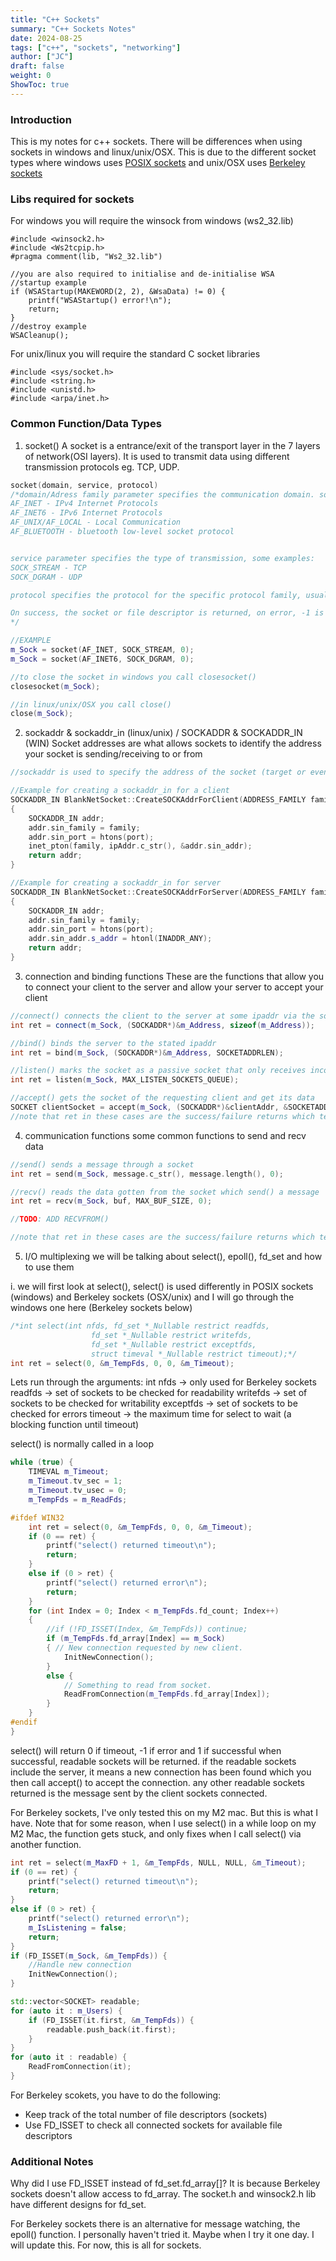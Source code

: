 ```yaml
---
title: "C++ Sockets"
summary: "C++ Sockets Notes"
date: 2024-08-25
tags: ["c++", "sockets", "networking"]
author: ["JC"]
draft: false
weight: 0
ShowToc: true
---
```


### Introduction
This is my notes for c++ sockets. There will be differences when using sockets in windows and linux/unix/OSX. This is due to the different socket types where windows uses [POSIX sockets](https://en.wikipedia.org/wiki/Berkeley_sockets#BSD_and_POSIX_sockets) and unix/OSX uses [Berkeley sockets](https://en.wikipedia.org/wiki/Berkeley_sockets)

### Libs required for sockets
For windows you will require the winsock from windows (ws2_32.lib)
```c++{linenos=true}
#include <winsock2.h>
#include <Ws2tcpip.h>
#pragma comment(lib, "Ws2_32.lib")

//you are also required to initialise and de-initialise WSA
//startup example
if (WSAStartup(MAKEWORD(2, 2), &WsaData) != 0) {
    printf("WSAStartup() error!\n");
    return;
}
//destroy example
WSACleanup();
```

For unix/linux you will require the standard C socket libraries
```c++{linenos=true}
#include <sys/socket.h>
#include <string.h>
#include <unistd.h>
#include <arpa/inet.h>
```

### Common Function/Data Types
1. socket()
A socket is a entrance/exit of the transport layer in the 7 layers of network(OSI layers). It is used to transmit data using different transmission protocols eg. TCP, UDP.
```c++ {linenos=true}
socket(domain, service, protocol)
/*domain/Adress family parameter specifies the communication domain. some examples:
AF_INET - IPv4 Internet Protocols
AF_INET6 - IPv6 Internet Protocols
AF_UNIX/AF_LOCAL - Local Communication
AF_BLUETOOTH - bluetooth low-level socket protocol


service parameter specifies the type of transmission, some examples:
SOCK_STREAM - TCP
SOCK_DGRAM - UDP

protocol specifies the protocol for the specific protocol family, usually only a single protocol exists which can be specified as 0. HOwever it is possible that multiple protocol exists and is used to specify the "communication domain" which communication is to take place.

On success, the socket or file descriptor is returned, on error, -1 is returned.
*/

//EXAMPLE
m_Sock = socket(AF_INET, SOCK_STREAM, 0);
m_Sock = socket(AF_INET6, SOCK_DGRAM, 0);

//to close the socket in windows you call closesocket()
closesocket(m_Sock);

//in linux/unix/OSX you call close()
close(m_Sock);
```

2. sockaddr & sockaddr_in (linux/unix) / SOCKADDR & SOCKADDR_IN (WIN)
Socket addresses are what allows sockets to identify the address your socket is sending/receiving to or from 
```c++ {linenos=true}
//sockaddr is used to specify the address of the socket (target or even native)

//Example for creating a sockaddr_in for a client
SOCKADDR_IN BlankNetSocket::CreateSOCKAddrForClient(ADDRESS_FAMILY family, str ipAddr, uint port)
{
	SOCKADDR_IN addr;
	addr.sin_family = family;
	addr.sin_port = htons(port);
	inet_pton(family, ipAddr.c_str(), &addr.sin_addr);
	return addr;
}

//Example for creating a sockaddr_in for server
SOCKADDR_IN BlankNetSocket::CreateSOCKAddrForServer(ADDRESS_FAMILY family, uint port)
{
	SOCKADDR_IN addr;
	addr.sin_family = family;
	addr.sin_port = htons(port);
	addr.sin_addr.s_addr = htonl(INADDR_ANY);
	return addr;
}
```

3. connection and binding functions
These are the functions that allow you to connect your client to the server and allow your server to accept your client
```c++ {linenos=true}
//connect() connects the client to the server at some ipaddr via the sockaddr
int ret = connect(m_Sock, (SOCKADDR*)&m_Address, sizeof(m_Address));

//bind() binds the server to the stated ipaddr
int ret = bind(m_Sock, (SOCKADDR*)&m_Address, SOCKETADDRLEN);

//listen() marks the socket as a passive socket that only receives incoming connection requests using accept() [ie. servers]
int ret = listen(m_Sock, MAX_LISTEN_SOCKETS_QUEUE);

//accept() gets the socket of the requesting client and get its data
SOCKET clientSocket = accept(m_Sock, (SOCKADDR*)&clientAddr, &SOCKETADDRLEN);
//note that ret in these cases are the success/failure returns which tells us if there are errors with the function
```

4. communication functions
some common functions to send and recv data
```c++ {linenos=true}
//send() sends a message through a socket
int ret = send(m_Sock, message.c_str(), message.length(), 0);

//recv() reads the data gotten from the socket which send() a message
int ret = recv(m_Sock, buf, MAX_BUF_SIZE, 0);

//TODO: ADD RECVFROM()

//note that ret in these cases are the success/failure returns which tells us if there are errors with the function
```

5. I/O multiplexing
we will be talking about select(), epoll(), fd_set and how to use them

i. we will first look at select(), select() is used differently in POSIX sockets (windows) and Berkeley sockets (OSX/unix) and I will go through the windows one here (Berkeley sockets below)
```c++ {linenos=true}
/*int select(int nfds, fd_set *_Nullable restrict readfds,
                  fd_set *_Nullable restrict writefds,
                  fd_set *_Nullable restrict exceptfds,
                  struct timeval *_Nullable restrict timeout);*/
int ret = select(0, &m_TempFds, 0, 0, &m_Timeout);
```
Lets run through the arguments:
int nfds -> only used for Berkeley sockets
readfds -> set of sockets to be checked for readability
writefds -> set of sockets to be checked for writability
exceptfds -> set of sockets to be checked for errors
timeout -> the maximum time for select to wait (a blocking function until timeout)

select() is normally called in a loop
```c++ {linenos=true}
while (true) {
	TIMEVAL m_Timeout;
	m_Timeout.tv_sec = 1;
	m_Timeout.tv_usec = 0;
	m_TempFds = m_ReadFds;

#ifdef WIN32
	int ret = select(0, &m_TempFds, 0, 0, &m_Timeout);
	if (0 == ret) {
		printf("select() returned timeout\n");
		return;
	}
	else if (0 > ret) {
		printf("select() returned error\n");
		return;
	}
	for (int Index = 0; Index < m_TempFds.fd_count; Index++)
	{
		//if (!FD_ISSET(Index, &m_TempFds)) continue;
		if (m_TempFds.fd_array[Index] == m_Sock)
		{ // New connection requested by new client.
			InitNewConnection();
		}
		else {
			// Something to read from socket.
			ReadFromConnection(m_TempFds.fd_array[Index]);
		}
	}
#endif
}
```
select() will return 0 if timeout, -1 if error and 1 if successful
when successful, readable sockets will be returned.
if the readable sockets include the server, it means a new connection has been found which you then call accept() to accept the connection.
any other readable sockets returned is the message sent by the client sockets connected.

For Berkeley sockets, I've only tested this on my M2 mac. But this is what I have. Note that for some reason, when I use select() in a while loop on my M2 Mac, the function gets stuck, and only fixes when I call select() via another function.
```c++ {linenos=true}
int ret = select(m_MaxFD + 1, &m_TempFds, NULL, NULL, &m_Timeout);
if (0 == ret) {
	printf("select() returned timeout\n");
	return;
}
else if (0 > ret) {
	printf("select() returned error\n");
	m_IsListening = false;
	return;
}
if (FD_ISSET(m_Sock, &m_TempFds)) {
	//Handle new connection
	InitNewConnection();
}

std::vector<SOCKET> readable;
for (auto it : m_Users) {
	if (FD_ISSET(it.first, &m_TempFds)) {
		readable.push_back(it.first);
	}
}
for (auto it : readable) {
	ReadFromConnection(it);
}
```
For Berkeley scokets, you have to do the following:
- Keep track of the total number of file descriptors (sockets)
- Use FD_ISSET to check all connected sockets for available file descriptors


### Additional Notes
Why did I use FD_ISSET instead of fd_set.fd_array[]? It is because Berkeley sockets doesn't allow access to fd_array. The socket.h and winsock2.h lib have different designs for fd_set.

For Berkeley sockets there is an alternative for message watching, the epoll() function. I personally haven't tried it. Maybe when I try it one day. I will update this. For now, this is all for sockets.

